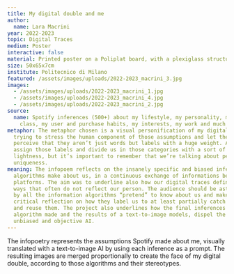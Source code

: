 ```yaml
---
title: My digital double and me
author:
  name: Lara Macrini
year: 2022-2023
topic: Digital Traces
medium: Poster
interactive: false
material: Printed poster on a Poliplat board, with a plexiglass structure on the front
size: 50x65x7cm
institute: Politecnico di Milano
featured: /assets/images/uploads/2022-2023_macrini_3.jpg
images:
  - /assets/images/uploads/2022-2023_macrini_1.jpg
  - /assets/images/uploads/2022-2023_macrini_4.jpg
  - /assets/images/uploads/2022-2023_macrini_2.jpg
source:
  name: Spotify inferences (500+) about my lifestyle, my personality, my social
    class, my user and purchase habits, my interests, my work and much more
metaphor: The metaphor chosen is a visual personification of my digital double,
  trying to stress the human component of those assumptions and let the user
  perceive that they aren’t just words but labels with a huge weight. Algorithms
  assign those labels and divide us in those categories with a sort of
  lightness, but it’s important to remember that we’re talking about people with
  uniqueness.
meaning: The infopoem reflects on the insanely specific and biased inferences
  algorithms make about us, in a continuous exchange of informations between
  platforms. The aim was to underline also how our digital traces define us in
  ways that often do not reflect our person. The audience should be astonished
  by all the information algorithms “pretend” to know about us and make a
  critical reflection on how they label us to at least partially catch our needs
  and reuse them. The project also underlines how the final inferences an
  algorithm made and the results of a text-to-image models, dispel the myth of
  unbiased and objective AI.
---
```

The infopoetry represents the assumptions Spotify made about me, visually translated with a text-to-image AI by using each inference as a prompt. The resulting images are merged proportionally to create the face of my digital double, according to those algorithms and their stereotypes.